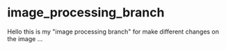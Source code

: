 # image_processing_branch

Hello
this is my "image processing branch" for make different changes on the image ...
